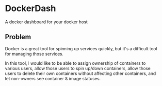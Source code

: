 # DockerDash
A docker dashboard for your docker host

## Problem

Docker is a great tool for spinning up services quickly, but it's a
difficult tool for managing those services.

In this tool, I would like to be able to assign ownership of containers
to various users, allow those users to spin up/down containers, allow
those users to delete their own containers without affecting other
containers, and let non-owners see container & image statuses.